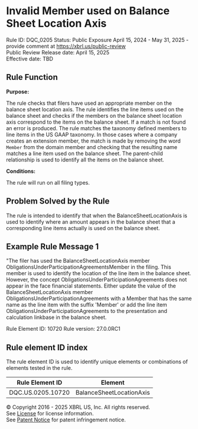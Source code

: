 # Invalid Member used on Balance Sheet Location Axis
Rule ID: DQC_0205
Status: Public Exposure April 15, 2024 - May 31, 2025 - provide comment at https://xbrl.us/public-review  
Public Review Release date: April 15, 2025  
Effective date: TBD

## Rule Function

**Purpose:** 

The rule checks that filers have used an appropriate member on the balance sheet location axis.  The rule identifies the line items used on the balance sheet and checks if the members on the balance sheet location axis correspond to the items on the balance sheet.  If a match is not found an error is produced. The rule matches the taxonomy defined members to line items in the US GAAP taxonomy.  In those cases where a company creates an extension member, the match is made by removing the word `Member` from the domain member and checking that the resulting name matches a line item used on the balance sheet.  The parent-child relationship is used to identify all the items on the balance sheet.

**Conditions:**

The rule will run on all filing types. 

## Problem Solved by the Rule

The rule is intended to identify that when the BalanceSheetLocationAxis is used to identify where an amount appears in the balance sheet that a corresponding line items actually is used on the balance sheet. 

## Example Rule Message 1

"The filer has used the BalanceSheetLocationAxis member ObligationsUnderParticipationAgreementsMember in the filing. This member is used to identify the location of the line item in the balance sheet. However, the concept ObligationsUnderParticipationAgreements does not appear in the face financial statements. Either update the value of the BalanceSheetLocationAxis member ObligationsUnderParticipationAgreements with a Member that has the same name as the line item with the suffix 'Member' or add the line item ObligationsUnderParticipationAgreements to the presentation and calculation linkbase in the balance sheet.

Rule Element ID: 10720
Rule version: 27.0.0RC1



## Rule element ID index  
The rule element ID is used to identify unique elements or combinations of elements tested in the rule.

|Rule Element ID|Element|
|--- |--- |
| DQC.US.0205.10720 |BalanceSheetLocationAxis|


© Copyright 2016 - 2025 XBRL US, Inc. All rights reserved.   
See [License](https://xbrl.us/dqc-license) for license information.  
See [Patent Notice](https://xbrl.us/dqc-patent) for patent infringement notice. 
